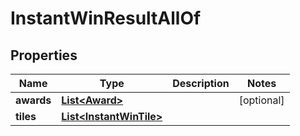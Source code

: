 

# InstantWinResultAllOf


## Properties

| Name | Type | Description | Notes |
|------------ | ------------- | ------------- | -------------|
|**awards** | [**List&lt;Award&gt;**](Award.md) |  |  [optional] |
|**tiles** | [**List&lt;InstantWinTile&gt;**](InstantWinTile.md) |  |  |



